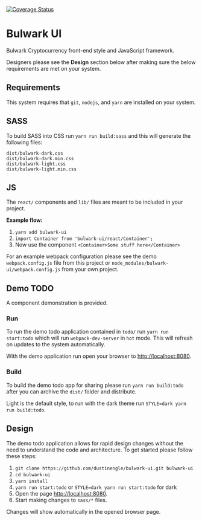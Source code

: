 [![Coverage Status](https://coveralls.io/repos/github/dustinengle/bulwark-ui/badge.svg?branch=master)](https://coveralls.io/github/dustinengle/bulwark-ui?branch=master)

# Bulwark UI
Bulwark Cryptocurrency front-end style and JavaScript framework.

Designers please see the __Design__ section below after making sure the below requirements are met on your system.


## Requirements
This system requires that `git`, `nodejs`, and `yarn` are installed on your system.


## SASS
To build SASS into CSS run `yarn run build:sass` and this will generate the following files:
```
dist/bulwark-dark.css
dist/bulwark-dark.min.css
dist/bulwark-light.css
dist/bulwark-light.min.css
```


## JS
The `react/` components and `lib/` files are meant to be included in your project.

__Example flow:__
1. `yarn add bulwark-ui`
2. `import Container from 'bulwark-ui/react/Container';`
3. Now use the component `<Container>Some stuff here</Container>`

For an example webpack configuration please see the demo `webpack.config.js` file from this project or `node_modules/bulwark-ui/webpack.config.js` from your own project.


## Demo TODO
A component demonstration is provided.

### Run
To run the demo todo application contained in `todo/` run `yarn run start:todo` which will run `webpack-dev-server` in `hot` mode.  This will refresh on updates to the system automatically.

With the demo application run open your browser to [http://localhost:8080](http://localhost:8080).

### Build
To build the demo todo app for sharing please run `yarn run build:todo` after you can archive the `dist/` folder and distribute.

Light is the default style, to run with the dark theme run `STYLE=dark yarn run build:todo`.


## Design
The demo todo application allows for rapid design changes without the need to understand the code and architecture.  To get started please follow these steps:
1. `git clone https://github.com/dustinengle/bulwark-ui.git bulwark-ui`
2. `cd bulwark-ui`
3. `yarn install`
4. `yarn run start:todo` or `STYLE=dark yarn run start:todo` for dark
5. Open the page [http://localhost:8080](http://localhost:8080).
6. Start making changes to `sass/*` files.

Changes will show automatically in the opened browser page.
